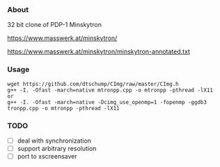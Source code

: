 ### About
32 bit clone of PDP-1 Minskytron

https://www.masswerk.at/minskytron/

https://www.masswerk.at/minskytron/minskytron-annotated.txt

### Usage

```
wget https://github.com/dtschump/CImg/raw/master/CImg.h
g++ -I. -Ofast -march=native mtronpp.cpp -o mtronpp -pthread -lX11
or
g++ -I. -Ofast -march=native -Dcimg_use_openmp=1 -fopenmp -ggdb3 tronpp.cpp -o mtronpp -pthread -lX11
```

### TODO

- [ ] deal with synchronization
- [ ] support arbitrary resolution
- [ ] port to xscreensaver

